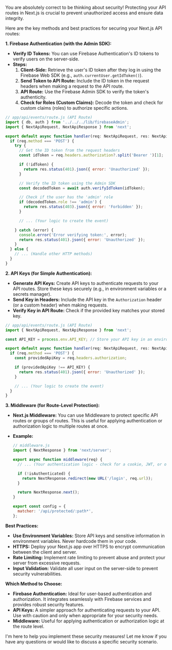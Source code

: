 You are absolutely correct to be thinking about security! Protecting your API routes in Next.js is crucial to prevent unauthorized access and ensure data integrity. 

Here are the key methods and best practices for securing your Next.js API routes:

**1. Firebase Authentication (with the Admin SDK):**

   - **Verify ID Tokens:** You can use Firebase Authentication's ID tokens to verify users on the server-side.
   - **Steps:**
     1. **Client-Side:** Retrieve the user's ID token after they log in using the Firebase Web SDK (e.g., `auth.currentUser.getIdToken()`).
     2. **Send Token to API Route:**  Include the ID token in the request headers when making a request to the API route.
     3. **API Route:**  Use the Firebase Admin SDK to verify the token's authenticity. 
     4. **Check for Roles (Custom Claims):**  Decode the token and check for custom claims (roles) to authorize specific actions.

   ```javascript
   // app/api/events/route.js (API Route)
   import { db, auth } from '../../../lib/firebaseAdmin'; 
   import { NextApiRequest, NextApiResponse } from 'next';

   export default async function handler(req: NextApiRequest, res: NextApiResponse) {
     if (req.method === 'POST') {
       try {
         // Get the ID token from the request headers
         const idToken = req.headers.authorization?.split('Bearer ')[1]; 

         if (!idToken) {
           return res.status(401).json({ error: 'Unauthorized' }); 
         }

         // Verify the ID token using the Admin SDK
         const decodedToken = await auth.verifyIdToken(idToken); 

         // Check if the user has the 'admin' role
         if (decodedToken.role !== 'admin') {
           return res.status(403).json({ error: 'Forbidden' });
         }

         // ... (Your logic to create the event)

       } catch (error) {
         console.error('Error verifying token:', error);
         return res.status(401).json({ error: 'Unauthorized' });
       }
     } else {
       // ... (Handle other HTTP methods)
     }
   }
   ```

**2.  API Keys (for Simple Authentication):**

   - **Generate API Keys:**  Create API keys to authenticate requests to your API routes. Store these keys securely (e.g., in environment variables or a secrets manager).
   - **Send Key in Headers:**  Include the API key in the `Authorization` header (or a custom header) when making requests.
   - **Verify Key in API Route:**  Check if the provided key matches your stored key.

   ```javascript
   // app/api/events/route.js (API Route)
   import { NextApiRequest, NextApiResponse } from 'next';

   const API_KEY = process.env.API_KEY; // Store your API key in an environment variable

   export default async function handler(req: NextApiRequest, res: NextApiResponse) {
     if (req.method === 'POST') {
       const providedApiKey = req.headers.authorization; 

       if (providedApiKey !== API_KEY) {
         return res.status(401).json({ error: 'Unauthorized' });
       }

       // ... (Your logic to create the event)
     } 
   }
   ```

**3. Middleware (for Route-Level Protection):**

   - **Next.js Middleware:** You can use Middleware to protect specific API routes or groups of routes. This is useful for applying authentication or authorization logic to multiple routes at once. 
   - **Example:**

     ```javascript
     // middleware.js
     import { NextResponse } from 'next/server';

     export async function middleware(req) {
       // ... (Your authentication logic - check for a cookie, JWT, or other authentication mechanism) 

       if (!isAuthenticated) {
         return NextResponse.redirect(new URL('/login', req.url));
       }

       return NextResponse.next();
     }

     export const config = {
       matcher: '/api/protected/:path*', 
     };
     ```

**Best Practices:**

- **Use Environment Variables:** Store API keys and sensitive information in environment variables.  Never hardcode them in your code.
- **HTTPS:** Deploy your Next.js app over HTTPS to encrypt communication between the client and server. 
- **Rate Limiting:** Implement rate limiting to prevent abuse and protect your server from excessive requests.
- **Input Validation:** Validate all user input on the server-side to prevent security vulnerabilities.

**Which Method to Choose:**

- **Firebase Authentication:** Ideal for user-based authentication and authorization. It integrates seamlessly with Firebase services and provides robust security features.
- **API Keys:** A simpler approach for authenticating requests to your API. Use with caution and only when appropriate for your security needs. 
- **Middleware:**  Useful for applying authentication or authorization logic at the route level.

I'm here to help you implement these security measures! Let me know if you have any questions or would like to discuss a specific security scenario. 


